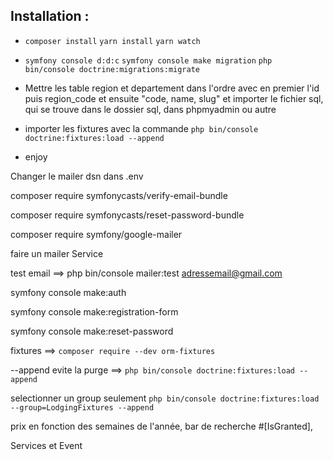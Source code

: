 ## Installation : 

- `composer install` `yarn install` `yarn watch`

- `symfony console d:d:c` `symfony console make migration` `php bin/console doctrine:migrations:migrate`

- Mettre les table region et departement dans l'ordre avec en premier l'id puis region_code et ensuite "code, name, slug" et importer le fichier sql, qui se trouve dans le dossier sql, dans phpmyadmin ou autre

- importer les fixtures avec la commande `php bin/console doctrine:fixtures:load --append`

- enjoy




Changer le mailer dsn dans .env

composer require symfonycasts/verify-email-bundle

composer require symfonycasts/reset-password-bundle

composer require symfony/google-mailer

faire un mailer Service

test email ==> php bin/console mailer:test adressemail@gmail.com

symfony console make:auth

symfony console make:registration-form

symfony console make:reset-password

fixtures ==> `composer require --dev orm-fixtures`

 --append evite la purge ==> `php bin/console doctrine:fixtures:load --append`

 selectionner un group seulement `php bin/console doctrine:fixtures:load --group=LodgingFixtures --append`

 prix en fonction des semaines de l'année, bar de recherche
 #[IsGranted],
 
 
  Services et Event